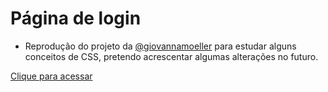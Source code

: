 # Página de login
* Reprodução do projeto da [@giovannamoeller](https://github.com/giovannamoeller) para estudar alguns conceitos de CSS, pretendo acrescentar algumas alterações no futuro.

[Clique para acessar]('https://andrestanlley.github.io/pagina-login/')
